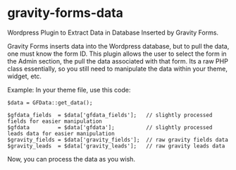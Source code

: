 gravity-forms-data
==================

Wordpress Plugin to Extract Data in Database Inserted by Gravity Forms. 

Gravity Forms inserts data into the Wordpress database, but to pull the data, one must know the form ID. 
This plugin allows the user to select the form in the Admin section, the pull the data associated with 
that form. Its a raw PHP class essentially, so you still need to manipulate the data within your theme, 
widget, etc.

Example:
In your theme file, use this code:

    $data = GFData::get_data();
    
    $gfdata_fields  = $data['gfdata_fields'];   // slightly processed fields for easier manipulation
    $gfdata         = $data['gfdata'];          // slightly processed leads data for easier manipulation
    $gravity_fields = $data['gravity_fields'];  // raw gravity fields data
    $gravity_leads  = $data['gravity_leads'];   // raw gravity leads data
    
Now, you can process the data as you wish.
